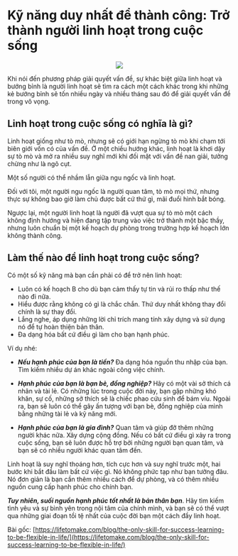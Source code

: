 
# Kỹ năng duy nhất để thành công: Trở thành người linh hoạt trong cuộc sống

<p align="center">
  <img src="https://simplesoft-duongdt3.github.io/Soft-skills-The-software-developer-s-life-manual/images/how-to-be-flexible-in-life.png">
</p>

Khi nói đến phương pháp giải quyết vấn đề, sự khác biệt giữa linh hoạt và bướng bỉnh là người linh hoạt sẽ tìm ra cách một cách khác trong khi những kẻ bướng bỉnh sẽ tốn nhiều ngày và nhiều tháng sau đó để giải quyết vấn đề trong vô vọng.


## Linh hoạt trong cuộc sống có nghĩa là gì?

Linh hoạt giống như tò mò, nhưng sẽ có giới hạn ngừng tò mò khi chạm tới biên giới vốn có của vấn đề. Ở một chiều hướng khác, linh hoạt là khơi dậy sự tò mò và mở ra nhiều suy nghĩ mới khi đối mặt với vấn đề nan giải, tưởng chừng như là ngõ cụt.

Một số người có thể nhầm lẫn giữa ngu ngốc và linh hoạt.

Đối với tôi, một người ngu ngốc là người quan tâm, tò mò mọi thứ, nhưng thực sự không bao giờ làm chủ được bất cứ thứ gì, mãi đuổi hình bắt bóng.

Ngược lại, một người linh hoạt là người đã vượt qua sự tò mò một cách không định hướng và hiện đang tập trung vào việc trở thành một bậc thầy, nhưng luôn chuẩn bị một kế hoạch dự phòng trong trường hợp kế hoạch lớn không thành công.


## Làm thế nào để linh hoạt trong cuộc sống?

Có một số kỹ năng mà bạn cần phải có để trở nên linh hoạt:



*   Luôn có kế hoạch B cho dù bạn cảm thấy tự tin và rủi ro thấp như thế nào đi nữa.
*   Hiểu được rằng không có gì là chắc chắn. Thứ duy nhất không thay đổi chính là sự thay đổi.
*   Lắng nghe, áp dụng những lời chỉ trích mang tính xây dựng và sử dụng nó để tự hoàn thiện bản thân.
*   Đa dạng hóa bất cứ điều gì làm cho bạn hạnh phúc.

Ví dụ nhé:


*   **_Nếu hạnh phúc của bạn là tiền?_** Đa dạng hóa nguồn thu nhập của bạn. Tìm kiếm nhiều dự án khác ngoài công việc chính.


*   **_Hạnh phúc của bạn là bạn bè, đồng nghiệp?_** Hãy có một vài sở thích cá nhân và tài lẻ. Có những lúc trong cuộc đời này, bạn gặp những khó khăn, sự cố, những sở thích sẽ là chiếc phao cứu sinh để bám víu. Ngoài ra, bạn sẽ luôn có thể gây ấn tượng với bạn bè, đồng nghiệp của mình bằng những tài lẻ và kỹ năng mới.


*   **_Hạnh phúc của bạn là gia đình?_** Quan tâm và giúp đỡ thêm những người khác nữa. Xây dựng cộng đồng. Nếu có bất cứ điều gì xảy ra trong cuộc sống, bạn sẽ luôn được hỗ trợ bởi những người bạn quan tâm, và bạn sẽ có nhiều người khác quan tâm đến.

Linh hoạt là suy nghĩ thoáng hơn, tích cực hơn và suy nghĩ trước một, hai bước khi bắt đầu làm bất cứ việc gì. Nó không phức tạp như bạn tưởng đâu. Nó đơn giản là bạn cần thêm nhiều cách để dự phòng, và có thêm nhiều nguồn cung cấp hạnh phúc cho chính bạn.

**_Tuy nhiên, suối nguồn hạnh phúc tốt nhất là bản thân bạn_**. Hãy tìm kiếm tình yêu và sự bình yên trong nội tâm của chính mình, và bạn sẽ có thể vượt qua những giai đoạn tồi tệ nhất của cuộc đời bạn một cách đầy linh hoạt.

Bài gốc: [https://lifetomake.com/blog/the-only-skill-for-success-learning-to-be-flexible-in-life/](https://lifetomake.com/blog/the-only-skill-for-success-learning-to-be-flexible-in-life/)

